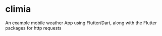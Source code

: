 # climia

 An example mobile weather App using Flutter/Dart, along with the Flutter packages for http requests